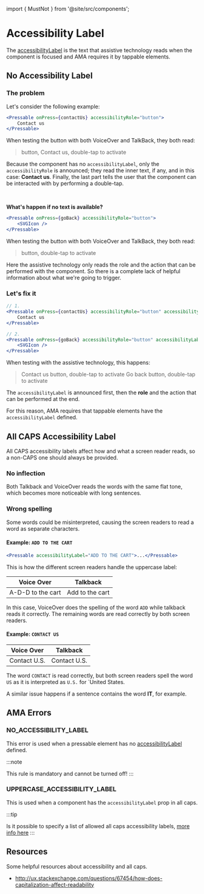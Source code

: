 import { MustNot } from '@site/src/components';

# Accessibility Label

The [accessibilityLabel](https://reactnative.dev/docs/accessibility#accessibilitylabel) is the text that assistive technology reads when the component is focused and AMA requires it by tappable elements.

## No Accessibility Label

### The problem

Let's consider the following example:

```jsx
<Pressable onPress={contactUs} accessibilityRole="button">
    Contact us
</Pressable>
```

When testing the button with both VoiceOver and TalkBack, they both read:

> button, Contact us, double-tap to activate

Because the component has no `accessibilityLabel`, only the `accessibilityRole` is announced; they read the inner text, if any, and in this case: **Contact us**. Finally, the last part tells the user that the component can be interacted with by performing a double-tap.

<br />

**What's happen if no text is available?**

```jsx
<Pressable onPress={goBack} accessibilityRole="button">
    <SVGIcon />
</Pressable>
```

When testing the button with both VoiceOver and TalkBack, they both read:

> button, double-tap to activate

Here the assistive technology only reads the role and the action that can be performed with the component. So there is a complete lack of helpful information about what we're going to trigger.

### Let's fix it

```jsx
// 1.
<Pressable onPress={contactUs} accessibilityRole="button" accessibilityLabel="Contact US">
    Contact us
</Pressable>

// 2.
<Pressable onPress={goBack} accessibilityRole="button" accessibilityLabel="Go back">
    <SVGIcon />
</Pressable>
```

When testing with the assistive technology, this happens:

> Contact us button, double-tap to activate
> Go back button, double-tap to activate

The `accessibilityLabel` is announced first, then the __role__ and the action that can be performed at the end.

For this reason, AMA requires that tappable elements have the `accessibilityLabel` defined.

## All CAPS Accessibility Label

All CAPS accessibility labels affect how and what a screen reader reads, so a non-CAPS one should always be provided.

### No inflection

Both Talkback and VoiceOver reads the words with the same flat tone, which becomes more noticeable with long sentences.

### Wrong spelling

Some words could be misinterpreted, causing the screen readers to read a word as separate characters.

#### Example: `ADD TO THE CART`

```jsx
<Pressable accessibilityLabel="ADD TO THE CART">...</Pressable> 
```

This is how the different screen readers handle the uppercase label:

| Voice Over         | Talkback        |
|--------------------|-----------------|
| A-D-D  to the cart | Add to the cart |

In this case, VoiceOver does the spelling of the word `ADD` while talkback reads it correctly.
The remaining words are read correctly by both screen readers.

#### Example: `CONTACT US`

| Voice Over   | Talkback     |
|--------------|--------------|
| Contact U.S. | Contact U.S. |

The word `CONTACT` is read correctly, but both screen readers spell the word `US` as it is interpreted as `U.S.` for `United States.

A similar issue happens if a sentence contains the word **IT**, for example.

## AMA Errors

### NO_ACCESSIBILITY_LABEL  <MustNot />

This error is used when a pressable element has no [accessibilityLabel](https://reactnative.dev/docs/accessibility#accessibilitylabel) defined.

:::note

This rule is mandatory and cannot be turned off!
:::

### UPPERCASE_ACCESSIBILITY_LABEL <MustNot />

This is used when a component has the `accessibilityLabel` prop in all caps.

:::tip

Is it possible to specify a list of allowed all caps accessibility labels, [more info here](/docs/guidelines/)
:::

## Resources

Some helpful resources about accessibility and all caps.

- http://ux.stackexchange.com/questions/67454/how-does-capitalization-affect-readability
